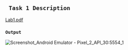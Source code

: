 
## ` Task 1 Description`

[Lab1.pdf](https://github.com/mmsaeed509/Wireless-and-Mobile-Networks/files/7565053/Lab1.pdf)

### `Output`


![Screenshot_Android Emulator - Pixel_2_API_30:5554_1](https://user-images.githubusercontent.com/62524855/142474349-28ff055b-a688-46e1-b9b1-f002b9b24196.png)
